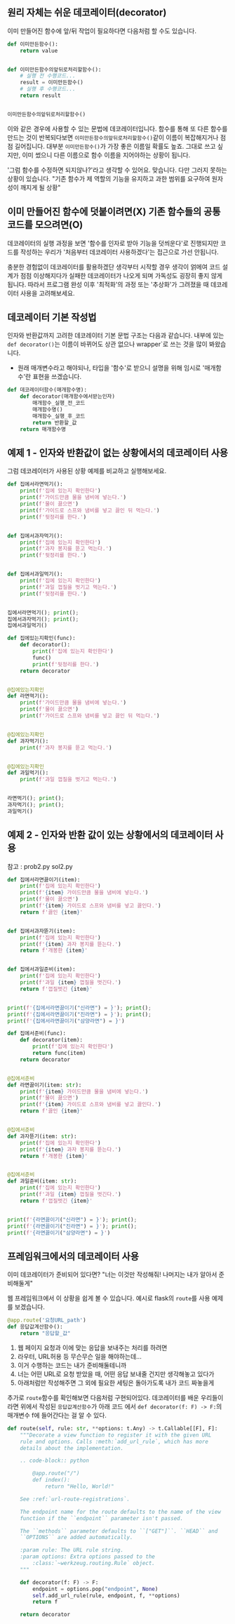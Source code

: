 ## 원리 자체는 쉬운 데코레이터(decorator)
이미 만들어진 함수에 앞/뒤 작업이 필요하다면 다음처럼 할 수도 있습니다.
```python
def 이미만든함수():
    return value


def 이미만든함수의앞뒤로처리할함수():
    # 실행 전 수행코드...
    result = 이미만든함수()
    # 실행 후 수행코드...
    return result


이미만든함수의앞뒤로처리할함수()
```
이와 같은 경우에 사용할 수 있는 문법에 데코레이터입니다.
함수를 통해 또 다른 함수를 만드는 것이 반복되다보면 `이미만든함수의앞뒤로처리할함수()`같이 이름이 복잡해지거나 점점 길어집니다. 대부분 `이미만든함수()`가 가장 좋은 이름일 확률도 높죠. 그대로 쓰고 싶지만, 이미 썼으니 다른 이름으로 함수 이름을 지어야하는 상황이 됩니다.

'그럼 함수를 수정하면 되지않나?'라고 생각할 수 있어요. 맞습니다.
다만 그러지 못하는 상황이 있습니다.
"기존 함수가 제 역할의 기능을 유지하고 과한 범위를 요구하여 원자성이 깨지게 될 상황"


## 이미 만들어진 함수에 덧붙이려면(X) 기존 함수들의 공통 코드를 모으려면(O)
데코레이터의 실행 과정을 보면 '함수를 인자로 받아 기능을 덧씌운다'로 진행되지만
코드를 작성하는 우리가 '처음부터 데코레이터 사용하겠다'는 접근으로 가선 안됩니다.

충분한 경험없이 데코레이터를 활용하겠단 생각부터 시작할 경우 
생각이 얽메여 코드 설계가 점점 이상해지다가 실패한 데코레이터가 나오게 되며 가독성도 굉장히 좋지 않게 됩니다.
따라서 프로그램 완성 이후 '최적화'의 과정 또는 '추상화'가 그려졌을 때 데코레이터 사용을 고려해보세요.

## 데코레이터 기본 작성법
인자와 반환값까지 고려한 데코레이터 기본 문법 구조는 다음과 같습니다.
내부에 있는 `def decorator()`는 이름이 바뀌어도 상관 없으나 wrapper`로 쓰는 것을 많이 봐왔습니다.
- 원래 매개변수라고 해야되나, 타입을 '함수'로 받으니 설명을 위해 임시로 '매개함수'란 표현을 쓰겠습니다.

```python
def 데코레이터함수(매개함수명):
    def decorator(매개함수에서받는인자)
        매개함수_실행_전_코드
        매개함수명()
        매개함수_실행_후_코드
        return 반환할_값
    return 매개함수명
```


## 예제 1 - 인자와 반환값이 없는 상황에서의 데코레이터 사용
그럼 데코레이터가 사용된 상황 예제를 비교하고 실행해보세요.
```python
def 집에서라면먹기():
    print(f'집에 있는지 확인한다')
    print(f'가이드만큼 물을 냄비에 넣는다.')
    print(f'물이 끓으면')
    print(f'가이드로 스프와 냄비를 넣고 끓인 뒤 먹는다.')
    print(f'뒷정리를 한다.')


def 집에서과자먹기():
    print(f'집에 있는지 확인한다')
    print(f'과자 봉지를 뜯고 먹는다.')
    print(f'뒷정리를 한다.')


def 집에서과일먹기():
    print(f'집에 있는지 확인한다')
    print(f'과일 껍질을 벗기고 먹는다.')
    print(f'뒷정리를 한다.')


집에서라면먹기(); print();
집에서과자먹기(); print();
집에서과일먹기()
```

```python
def 집에있는지확인(func):
    def decorator():
        print(f'집에 있는지 확인한다')
        func()
        print(f'뒷정리를 한다.')
    return decorator


@집에있는지확인
def 라면먹기():
    print(f'가이드만큼 물을 냄비에 넣는다.')
    print(f'물이 끓으면')
    print(f'가이드로 스프와 냄비를 넣고 끓인 뒤 먹는다.')


@집에있는지확인
def 과자먹기():
    print(f'과자 봉지를 뜯고 먹는다.')


@집에있는지확인
def 과일먹기():
    print(f'과일 껍질을 벗기고 먹는다.')


라면먹기(); print();
과자먹기(); print();
과일먹기()
```

## 예제 2 - 인자와 반환 값이 있는 상황에서의 데코레이터 사용
참고 : prob2.py sol2.py
```python
def 집에서라면끓이기(item):
    print(f'집에 있는지 확인한다')
    print(f'{item} 가이드만큼 물을 냄비에 넣는다.')
    print(f'물이 끓으면')
    print(f'{item} 가이드로 스프와 냄비를 넣고 끓인다.')
    return f'끓인 {item}'


def 집에서과자뜯기(item):
    print(f'집에 있는지 확인한다')
    print(f'{item} 과자 봉지를 뜯는다.')
    return f'개봉한 {item}'


def 집에서과일준비(item):
    print(f'집에 있는지 확인한다')
    print(f'과일 {item} 껍질을 벗긴다.')
    return f'껍질벗긴 {item}'


print(f'{집에서라면끓이기("신라면") = }'); print();
print(f'{집에서라면끓이기("진라면") = }'); print();
print(f'{집에서라면끓이기("삼양라면") = }')
```

```python
def 집에서준비(func):
    def decorator(item):
        print(f'집에 있는지 확인한다')
        return func(item)
    return decorator


@집에서준비
def 라면끓이기(item: str):
    print(f'{item} 가이드만큼 물을 냄비에 넣는다.')
    print(f'물이 끓으면')
    print(f'{item} 가이드로 스프와 냄비를 넣고 끓인다.')
    return f'끓인 {item}'


@집에서준비
def 과자뜯기(item: str):
    print(f'집에 있는지 확인한다')
    print(f'{item} 과자 봉지를 뜯는다.')
    return f'개봉한 {item}'


@집에서준비
def 과일준비(item: str):
    print(f'집에 있는지 확인한다')
    print(f'과일 {item} 껍질을 벗긴다.')
    return f'껍질벗긴 {item}'


print(f'{라면끓이기("신라면") = }'); print();
print(f'{라면끓이기("진라면") = }'); print();
print(f'{라면끓이기("삼양라면") = }')
```


## 프레임워크에서의 데코레이터 사용
이미 데코레이터가 준비되어 있다면? 
"너는 이것만 작성해줘! 나머지는 내가 알아서 준비해둘게"

웹 프레임워크에서 이 상황을 쉽게 볼 수 있습니다. 예시로 flask의 `route`를 사용 예제를 보겠습니다.
```python
@app.route('요청URL_path')
def 응답값계산함수():
    return "응답할_값"
```
1. 웹 페이지 요청과 이에 맞는 응답을 보내주는 처리를 하려면 
1. 라우터, URL허용 등 무슨무슨 일을 해야하는데...
1. 이거 수행하는 코드는 내가 준비해둘테니까
1. 너는 어떤 URL로 요청 받았을 때, 어떤 응답 보내줄 건지만 생각해놓고 있다가
1. 아래처럼만 작성해주면 그 외에 필요한 세팅은 돌아가도록 내가 코드 짜놓을게

추가로 `route`함수를 확인해보면 다음처럼 구현되어있다.
데코레이터를 배운 우리들이라면 위에서 작성된 `응답값계산함수`가 아래 코드 에서 `def decorator(f: F) -> F:`의 매개변수 f에 들어간다는 걸 알 수 있다.
```python
def route(self, rule: str, **options: t.Any) -> t.Callable[[F], F]:
    """Decorate a view function to register it with the given URL
    rule and options. Calls :meth:`add_url_rule`, which has more
    details about the implementation.

    .. code-block:: python

        @app.route("/")
        def index():
            return "Hello, World!"

    See :ref:`url-route-registrations`.

    The endpoint name for the route defaults to the name of the view
    function if the ``endpoint`` parameter isn't passed.

    The ``methods`` parameter defaults to ``["GET"]``. ``HEAD`` and
    ``OPTIONS`` are added automatically.

    :param rule: The URL rule string.
    :param options: Extra options passed to the
        :class:`~werkzeug.routing.Rule` object.
    """

    def decorator(f: F) -> F:
        endpoint = options.pop("endpoint", None)
        self.add_url_rule(rule, endpoint, f, **options)
        return f

    return decorator
```